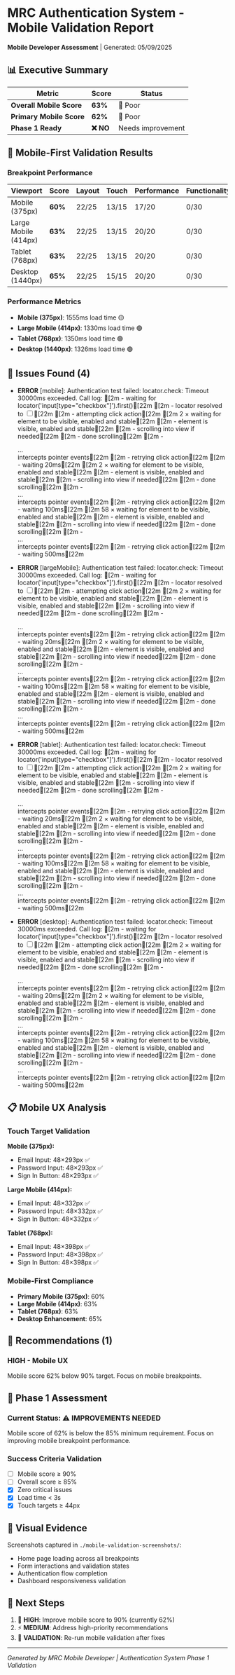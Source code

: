 # MRC Authentication System - Mobile Validation Report

**Mobile Developer Assessment** | Generated: 05/09/2025

## 📊 Executive Summary

| Metric | Score | Status |
|--------|--------|--------|
| **Overall Mobile Score** | **63%** | 🔴 Poor |
| **Primary Mobile Score** | **62%** | 🔴 Poor |
| **Phase 1 Ready** | **❌ NO** | Needs improvement |

## 🎯 Mobile-First Validation Results

### Breakpoint Performance

| Viewport | Score | Layout | Touch | Performance | Functionality | Accessibility |
|----------|-------|---------|-------|-------------|---------------|---------------|
| Mobile (375px) | **60%** | 22/25 | 13/15 | 17/20 | 0/30 | 8/10 |
| Large Mobile (414px) | **63%** | 22/25 | 13/15 | 20/20 | 0/30 | 8/10 |
| Tablet (768px) | **63%** | 22/25 | 13/15 | 20/20 | 0/30 | 8/10 |
| Desktop (1440px) | **65%** | 22/25 | 15/15 | 20/20 | 0/30 | 8/10 |

### Performance Metrics

- **Mobile (375px)**: 1555ms load time 🟡
- **Large Mobile (414px)**: 1330ms load time 🟢
- **Tablet (768px)**: 1350ms load time 🟢
- **Desktop (1440px)**: 1326ms load time 🟢

## 🚨 Issues Found (4)

- **ERROR** [mobile]: Authentication test failed: locator.check: Timeout 30000ms exceeded.
Call log:
[2m  - waiting for locator('input[type="checkbox"]').first()[22m
[2m    - locator resolved to <input value="on" tabindex="-1" type="checkbox" aria-hidden="true"/>[22m
[2m  - attempting click action[22m
[2m    2 × waiting for element to be visible, enabled and stable[22m
[2m      - element is visible, enabled and stable[22m
[2m      - scrolling into view if needed[22m
[2m      - done scrolling[22m
[2m      - <div class="p-6 pt-0">…</div> intercepts pointer events[22m
[2m    - retrying click action[22m
[2m    - waiting 20ms[22m
[2m    2 × waiting for element to be visible, enabled and stable[22m
[2m      - element is visible, enabled and stable[22m
[2m      - scrolling into view if needed[22m
[2m      - done scrolling[22m
[2m      - <div class="p-6 pt-0">…</div> intercepts pointer events[22m
[2m    - retrying click action[22m
[2m      - waiting 100ms[22m
[2m    58 × waiting for element to be visible, enabled and stable[22m
[2m       - element is visible, enabled and stable[22m
[2m       - scrolling into view if needed[22m
[2m       - done scrolling[22m
[2m       - <div class="p-6 pt-0">…</div> intercepts pointer events[22m
[2m     - retrying click action[22m
[2m       - waiting 500ms[22m

- **ERROR** [largeMobile]: Authentication test failed: locator.check: Timeout 30000ms exceeded.
Call log:
[2m  - waiting for locator('input[type="checkbox"]').first()[22m
[2m    - locator resolved to <input value="on" tabindex="-1" type="checkbox" aria-hidden="true"/>[22m
[2m  - attempting click action[22m
[2m    2 × waiting for element to be visible, enabled and stable[22m
[2m      - element is visible, enabled and stable[22m
[2m      - scrolling into view if needed[22m
[2m      - done scrolling[22m
[2m      - <div class="p-6 pt-0">…</div> intercepts pointer events[22m
[2m    - retrying click action[22m
[2m    - waiting 20ms[22m
[2m    2 × waiting for element to be visible, enabled and stable[22m
[2m      - element is visible, enabled and stable[22m
[2m      - scrolling into view if needed[22m
[2m      - done scrolling[22m
[2m      - <div class="p-6 pt-0">…</div> intercepts pointer events[22m
[2m    - retrying click action[22m
[2m      - waiting 100ms[22m
[2m    58 × waiting for element to be visible, enabled and stable[22m
[2m       - element is visible, enabled and stable[22m
[2m       - scrolling into view if needed[22m
[2m       - done scrolling[22m
[2m       - <div class="p-6 pt-0">…</div> intercepts pointer events[22m
[2m     - retrying click action[22m
[2m       - waiting 500ms[22m

- **ERROR** [tablet]: Authentication test failed: locator.check: Timeout 30000ms exceeded.
Call log:
[2m  - waiting for locator('input[type="checkbox"]').first()[22m
[2m    - locator resolved to <input value="on" tabindex="-1" type="checkbox" aria-hidden="true"/>[22m
[2m  - attempting click action[22m
[2m    2 × waiting for element to be visible, enabled and stable[22m
[2m      - element is visible, enabled and stable[22m
[2m      - scrolling into view if needed[22m
[2m      - done scrolling[22m
[2m      - <div class="p-6 pt-0">…</div> intercepts pointer events[22m
[2m    - retrying click action[22m
[2m    - waiting 20ms[22m
[2m    2 × waiting for element to be visible, enabled and stable[22m
[2m      - element is visible, enabled and stable[22m
[2m      - scrolling into view if needed[22m
[2m      - done scrolling[22m
[2m      - <div class="p-6 pt-0">…</div> intercepts pointer events[22m
[2m    - retrying click action[22m
[2m      - waiting 100ms[22m
[2m    58 × waiting for element to be visible, enabled and stable[22m
[2m       - element is visible, enabled and stable[22m
[2m       - scrolling into view if needed[22m
[2m       - done scrolling[22m
[2m       - <div class="p-6 pt-0">…</div> intercepts pointer events[22m
[2m     - retrying click action[22m
[2m       - waiting 500ms[22m

- **ERROR** [desktop]: Authentication test failed: locator.check: Timeout 30000ms exceeded.
Call log:
[2m  - waiting for locator('input[type="checkbox"]').first()[22m
[2m    - locator resolved to <input value="on" tabindex="-1" type="checkbox" aria-hidden="true"/>[22m
[2m  - attempting click action[22m
[2m    2 × waiting for element to be visible, enabled and stable[22m
[2m      - element is visible, enabled and stable[22m
[2m      - scrolling into view if needed[22m
[2m      - done scrolling[22m
[2m      - <div class="p-6 pt-0">…</div> intercepts pointer events[22m
[2m    - retrying click action[22m
[2m    - waiting 20ms[22m
[2m    2 × waiting for element to be visible, enabled and stable[22m
[2m      - element is visible, enabled and stable[22m
[2m      - scrolling into view if needed[22m
[2m      - done scrolling[22m
[2m      - <div class="p-6 pt-0">…</div> intercepts pointer events[22m
[2m    - retrying click action[22m
[2m      - waiting 100ms[22m
[2m    58 × waiting for element to be visible, enabled and stable[22m
[2m       - element is visible, enabled and stable[22m
[2m       - scrolling into view if needed[22m
[2m       - done scrolling[22m
[2m       - <div class="p-6 pt-0">…</div> intercepts pointer events[22m
[2m     - retrying click action[22m
[2m       - waiting 500ms[22m


## 📋 Mobile UX Analysis

### Touch Target Validation
**Mobile (375px):**
- Email Input: 48×293px ✅
- Password Input: 48×293px ✅
- Sign In Button: 48×293px ✅

**Large Mobile (414px):**
- Email Input: 48×332px ✅
- Password Input: 48×332px ✅
- Sign In Button: 48×332px ✅

**Tablet (768px):**
- Email Input: 48×398px ✅
- Password Input: 48×398px ✅
- Sign In Button: 48×398px ✅

### Mobile-First Compliance
- **Primary Mobile (375px)**: 60%
- **Large Mobile (414px)**: 63%
- **Tablet (768px)**: 63%
- **Desktop Enhancement**: 65%

## 🔧 Recommendations (1)

### HIGH - Mobile UX
Mobile score 62% below 90% target. Focus on mobile breakpoints.

## 🎯 Phase 1 Assessment

### Current Status: ⚠️ IMPROVEMENTS NEEDED

Mobile score of 62% is below the 85% minimum requirement. Focus on improving mobile breakpoint performance.

### Success Criteria Validation
- [ ] Mobile score ≥ 90%
- [ ] Overall score ≥ 85%
- [x] Zero critical issues
- [x] Load time < 3s
- [x] Touch targets ≥ 44px

## 📸 Visual Evidence

Screenshots captured in `./mobile-validation-screenshots/`:
- Home page loading across all breakpoints
- Form interactions and validation states  
- Authentication flow completion
- Dashboard responsiveness validation

## 🏁 Next Steps

1. 📱 **HIGH**: Improve mobile score to 90% (currently 62%)
2. ⚡ **MEDIUM**: Address high-priority recommendations
3. 🔄 **VALIDATION**: Re-run mobile validation after fixes

---

*Generated by MRC Mobile Developer | Authentication System Phase 1 Validation*

